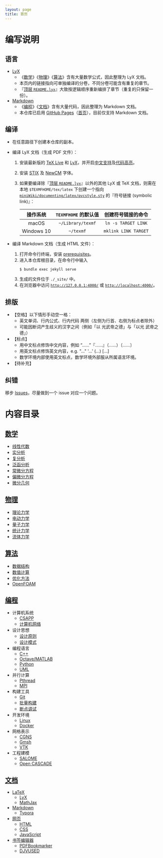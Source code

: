 ```yaml
---
layout: page
title: 首页
---
```


# 编写说明

## 语言
- [LyX](./documenting/latex/README.md#LyX)
  - 《[数学](#数学)》《[物理](#物理)》《[算法](#算法)》含有大量数学公式，因此整理为 LyX 文档。
  - 本页内的链接指向可单独编译的分卷，不同分卷可能含有重复的章节。
  - 『[顶层 `README.lyx`](./README.lyx)』大致按逻辑顺序重新编排了章节（重复的只保留一份）。
- [Markdown](./documenting/markdown.md)
  - 《[编程](#编程)》《[文档](#文档)》含有大量代码，因此整理为 Markdown 文档。
  - 本仓库已启用 [GitHub Pages](https://docs.github.com/en/github/working-with-github-pages)（[首页](https://pvcstillingradschool.github.io/miniWiki/)），目前仅支持 Markdown 文档。

## 编译

- 在任意路径下创建本仓库的副本。
- 编译 LyX 文档（生成 PDF 文件）：
  1. 安装最新版的 [TeX Live](./documenting/latex/README.md#TeX-Live) 和 [LyX](./documenting/latex/README.md#LyX)，并开启[中文支持](./documenting/latex/README.md#LyX-中文支持)及[代码高亮](./documenting/latex/README.md#LyX-代码高亮)。
  1. 安装 [STIX](https://github.com/stipub/stixfonts) 及 [NewCM](https://ctan.org/tex-archive/fonts/newcomputermodern) 字体。
  1. 如果要编译除『[顶层 `README.lyx`](./README.lyx)』以外的其他 LyX 或 TeX 文档，则需在本地 `$TEXMFHOME/tex/latex` 下创建一个指向 [`miniWiki/documenting/latex/pvcstyle.sty`](./documenting/latex/pvcstyle.sty) 的『符号链接 (symbolic link)』：
    
     |  操作系统  | `TEXMFHOME` 的默认值 |  创建符号链接的命令  |
     | :--------: | :------------------: | :------------------: |
     |   macOS    |  `~/Library/texmf`   | `ln -s TARGET LINK`  |
     | Windows 10 |      `~/texmf`       | `mklink LINK TARGET` |

- 编译 Markdown 文档（生成 HTML 文件）：
  1. 打开命令行终端，安装 [prerequisites](https://help.github.com/en/github/working-with-github-pages/testing-your-github-pages-site-locally-with-jekyll#prerequisites)。
  1. 进入本仓库根目录，在命令行中输入
     ```shell
     $ bundle exec jekyll serve
     ```
  1. 生成的文件位于 `./_site/` 中。
  1. 在浏览器中访问 [`http://127.0.0.1:4000/`](http://127.0.0.1:4000/) 或 [`http://localhost:4000/`](http://localhost:4000/)。

## 排版

- 【空格】以下情形手动空一格：
  - 英文单词、行内公式、行内代码 两侧（左侧为行首、右侧为标点者除外）
  - 可能因断词产生歧义的汉字之间（例如「以 光武帝之德」与「以光 武帝之德」）
- 【标点】
  - 用中文标点修饰中文内容，例如 “……”『……』（……）〔……〕
  - 用英文标点修饰英文内容，e.g. "..." '...' (...) [...]
  - 数学环境内部使用英文标点，数学环境外部服从所属语言环境。
- 【待补充】

## 纠错
移步 [Issues](https://github.com/pvcStillInGradSchool/miniWiki/issues)，尽量做到一个 issue 对应一个问题。

# 内容目录

## [数学](./mathematics/README.md)

- [线性代数](./mathematics/algebra/README.lyx)
- [实分析](./mathematics/real_analysis/README.lyx)
- [复分析](./mathematics/complex/README.lyx)
- [泛函分析](./mathematics/functional/README.lyx)
- [常微分方程](./mathematics/ode/README.lyx)
- [偏微分方程](./mathematics/pde/README.lyx)
- [微分几何](./mathematics/geometry/README.lyx)

## [物理](./physics/README.md)

- [理论力学](./physics/mechanics/README.md)
- [电动力学](./physics/electromagnetism/README.md)
- [量子力学](./physics/quantum/README.md)
- [统计力学](./physics/heat/README.lyx)
- [流体力学](./physics/fluid/README.md)

## [算法](./algorithms/README.md)

- [数据结构](./algorithms/data_structures/README.md)
- [数值计算](./algorithms/numerical/)
- [优化方法](./algorithms/optimization/README.lyx)
- [OpenFOAM](algorithms/openfoam/README.md)

## [编程](./programming/README.md)
- 计算机系统
  - [CSAPP](./programming/csapp/README.md)
  - [计算机网络](./programming/network.md)
- 设计思想
  - [设计原则](./programming/principles/README.md)
  - [设计模式](./programming/patterns/README.md)
- 编程语言
  - [C++](./programming/cpp/README.md)
  - [Octave/MATLAB](./programming/octave.md)
  - [Python](./programming/python.md)
  - [UML](./programming/uml/README.md)
- 并行计算
  - [Pthread](./programming/csapp/12_concurrent_programming.md#parallel)
  - [MPI](./programming/mpi/README.md)
- 构建工具
  - [Git](./programming/git.md)
  - [批量构建](./programming/cpp/make/README.md)
  - [断点调试](./programming/debug/README.md)
- 开发环境
  - [Linux](./programming/linux/README.md)
  - [Docker](./programming/docker/README.md)
- 网格表示
  - [CGNS](./programming/cgns/README.md)
  - [Gmsh](./programming/gmsh/README.md)
  - [VTK](./programming/vtk/README.md)
- 工程建模
  - [SALOME](www.salome-platform.org)
  - [Open CASCADE](https://www.opencascade.com)

## [文档](./documenting/README.md)
- [LaTeX](./documenting/latex/README.md)
  - [LyX](./documenting/latex/README.md#LyX)
  - [MathJax](./documenting/latex/README.md#MathJax)
- [Markdown](./documenting/markdown.md)
  - [Typora](./documenting/markdown.md#Typora)
- [网页](./documenting/web/README.md)
  - [HTML](./documenting/web/html.md)
  - [CSS](./documenting/web/css.md)
  - [JavaScript](./documenting/web/javascript.md)
- [书签编辑器](./documenting/bookmark)
  - [PDFBookmarker](./documenting/bookmark.md#PDFBookmarker)
  - [DJVUSED](./documenting/bookmark.md#DJVUSED)

